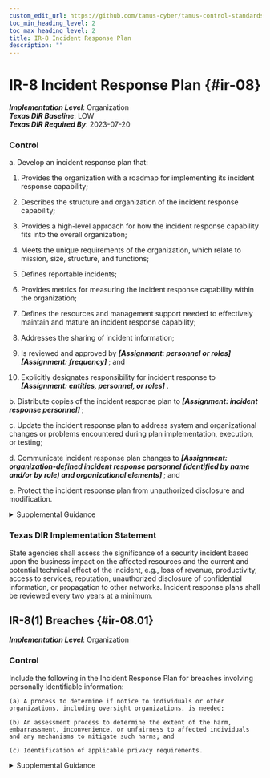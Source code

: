 ```yaml
---
custom_edit_url: https://github.com/tamus-cyber/tamus-control-standards/tree/main/content/tamus.edu/TAMUS_profile.yaml
toc_min_heading_level: 2
toc_max_heading_level: 2
title: IR-8 Incident Response Plan
description: ""
---
```


# IR-8 Incident Response Plan {#ir-08}

_**Implementation Level**_: Organization\
_**Texas DIR Baseline**_: LOW\
_**Texas DIR Required By**_: 2023-07-20

### Control



a. Develop an incident response plan that:

1. Provides the organization with a roadmap for implementing its incident response capability;

2. Describes the structure and organization of the incident response capability;

3. Provides a high-level approach for how the incident response capability fits into the overall organization;

4. Meets the unique requirements of the organization, which relate to mission, size, structure, and functions;

5. Defines reportable incidents;

6. Provides metrics for measuring the incident response capability within the organization;

7. Defines the resources and management support needed to effectively maintain and mature an incident response capability;

8. Addresses the sharing of incident information;

9. Is reviewed and approved by <strong title="ir-08_odp.01"> <em>[Assignment: personnel or roles]</em> </strong> <strong title="ir-08_odp.02"> <em>[Assignment: frequency]</em> </strong> ; and

10. Explicitly designates responsibility for incident response to <strong title="ir-08_odp.03"> <em>[Assignment: entities, personnel, or roles]</em> </strong>.

b. Distribute copies of the incident response plan to <strong title="ir-08_odp.04"> <em>[Assignment: incident response personnel]</em> </strong>;

c. Update the incident response plan to address system and organizational changes or problems encountered during plan implementation, execution, or testing;

d. Communicate incident response plan changes to <strong title="ir-8_prm_5"> <em>[Assignment: organization-defined incident response personnel (identified by name and/or by role) and organizational elements]</em> </strong> ; and

e. Protect the incident response plan from unauthorized disclosure and modification.


<details><summary>Supplemental Guidance</summary>It is important that organizations develop and implement a coordinated approach to incident response. Organizational mission and business functions determine the structure of incident response capabilities. As part of the incident response capabilities, organizations consider the coordination and sharing of information with external organizations, including external service providers and other organizations involved in the supply chain. For incidents involving personally identifiable information (i.e., breaches), include a process to determine whether notice to oversight organizations or affected individuals is appropriate and provide that notice accordingly.</details>

### Texas DIR Implementation Statement

State agencies shall assess the significance of a security incident based upon the business impact on the affected resources and the current and potential technical effect of the incident, e.g., loss of revenue, productivity, access to services, reputation, unauthorized disclosure of confidential information, or propagation to other networks. Incident response plans shall be reviewed every two years at a minimum.



## IR-8(1) Breaches {#ir-08.01}

_**Implementation Level**_: Organization

### Control

Include the following in the Incident Response Plan for breaches involving personally identifiable information:

    (a) A process to determine if notice to individuals or other organizations, including oversight organizations, is needed;

    (b) An assessment process to determine the extent of the harm, embarrassment, inconvenience, or unfairness to affected individuals and any mechanisms to mitigate such harms; and

    (c) Identification of applicable privacy requirements.


<details><summary>Supplemental Guidance</summary>Organizations may be required by law, regulation, or policy to follow specific procedures relating to breaches, including notice to individuals, affected organizations, and oversight bodies; standards of harm; and mitigation or other specific requirements.</details>
